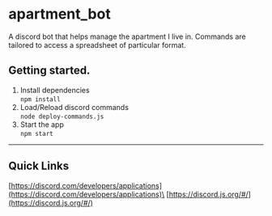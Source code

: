 # apartment_bot
A discord bot that helps manage the apartment I live in. Commands are tailored to access a spreadsheet of particular format.
## Getting started.
1. Install dependencies\
`npm install`
2. Load/Reload discord commands\
`node deploy-commands.js`
3. Start the app\
`npm start`
---
## Quick Links
[https://discord.com/developers/applications](https://discord.com/developers/applications)\
[https://discord.js.org/#/](https://discord.js.org/#/)
